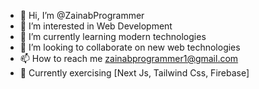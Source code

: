 - 👋 Hi, I’m @ZainabProgrammer
- 👀 I’m interested in Web Development
- 🌱 I’m currently learning modern technologies
- 💞️ I’m looking to collaborate on new web technologies
- 📫 How to reach me zainabprogrammer1@gmail.com
- 🌱 Currently exercising [Next Js, Tailwind Css, Firebase] 


<!---
ZainabProgrammer/ZainabProgrammer is a ✨ special ✨ repository because its `README.md` (this file) appears on your GitHub profile.
You can click the Preview link to take a look at your changes.
--->
